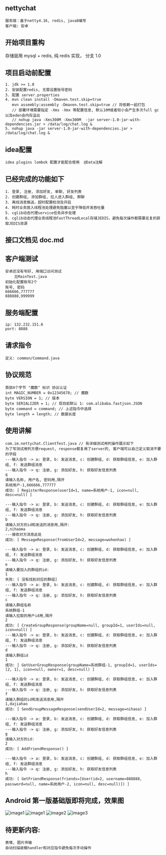 ## nettychat
    服务端：基于netty4.16, redis, java8编写
    客户端: 安卓

## 开始项目重构
存储层用 mysql + redis, 纯 redis 实现， 分支 1.0

## 项目启动前配置
    1. jdk >= 1.8
    2. 安装配置redis, 无需设置账号密码
    3. 配置 server.properties
    4. mvn clean install -Dmaven.test.skip=true
       mvn assembly:assembly -Dmaven.test.skip=true // 将依赖一起打包
       // 部署环境需要指定 -Xms -Xmx 等配置信息, 默认10M或者较小会产生多次full gc以及eden会内存溢出
       // nohup java -Xms300M -Xmx300M  -jar server-1.0-jar-with-dependencies.jar > /data/log/chat.log &
    5. nohup java -jar server-1.0-jar-with-dependencies.jar > /data/log/chat.log &

## idea配置
    idea plugins lombok 配置才能配合使用  @Data注解
    
## 已经完成的功能如下
    1. 登录, 注册, 添加好友, 单聊, 好友列表
    2. 创建群组, 添加群组, 拉人进入群组, 群聊
    3. 离线消息推送，超时配置检测及开启
    4. 耗时业务放入线程池处理避免阻塞以至于降低并发吞吐量
    5. cglib动态代理service任务异步处理
    6. cglib动态代理业务线程池FastThreadLocal存储JEDIS，避免每次操作都需要反复的获取JEDIS资源
    
## 接口文档见 doc.md

## 客户端测试
    安卓还没有写好, 用端口访问测试
        见MainTest.java
    初始化配置账号2个
    账号, 密码
    666666,777777
    888888,999999

## 服务端配置
    ip: 132.232.151.6
    port: 8888
    
## 请求指令
    定义: common/Command.java

## 协议规范
    首部4个字节 "魔数" 标识 协议认证
    int MAGIC_NUMBER = 0x12345678; // 魔数
    byte VERSION = 1; // 版本
    byte SERIALIZER = 1; // 现目前默认 1: com.alibaba.fastjson.JSON
    byte command = command; // 上述指令中选择
    byte length = length; // 数据长度

## 使用讲解
    com.im.nettychat.ClientTest.java // 有详细测试用列操作展示如下
    为了写测试用列方便request, response都复用了server的, 客户端可以自己定义取消不要的字段
    ---输入指令 -> a: 登录, b: 发送消息, c: 创建群组, d: 获取群组信息, e: 加入群组, f: 发送群组消息
    ---输入指令 -> q: 注册, g: 添加好友, h: 获取好友信息列表
    q
    请输入名称, 用户名, 密码用,隔开
    系统用户-1,666666,777777
    成功: [ RegisterResponse(userId=1, name=系统用户-1, icon=null, desc=null) ]

    ---输入指令 -> a: 登录, b: 发送消息, c: 创建群组, d: 获取群组信息, e: 加入群组, f: 发送群组消息
    ---输入指令 -> q: 注册, g: 添加好友, h: 获取好友信息列表
    b
    请输入对方的id和发送的消息用,隔开: 
    2,nihaoma
    ---接收对方消息此处
    成功: [ MessageResponse(fromUserId=2, message=wohenhao) ]

    ---输入指令 -> a: 登录, b: 发送消息, c: 创建群组, d: 获取群组信息, e: 加入群组, f: 发送群组消息
    ---输入指令 -> q: 注册, g: 添加好友, h: 获取好友信息列表
    e
    请输入要加入的群组的id: 
    1
    失败: [ 没有找到对应的群组]
    ---输入指令 -> a: 登录, b: 发送消息, c: 创建群组, d: 获取群组信息, e: 加入群组, f: 发送群组消息
    ---输入指令 -> q: 注册, g: 添加好友, h: 获取好友信息列表
    c
    请输入群组名称
    系统群组-1
    请输入拉取的用户id用,隔开
    2
    成功: [ CreateGroupResponse(groupName=null, groupId=1, userIds=null, icon=null) ]
    ---输入指令 -> a: 登录, b: 发送消息, c: 创建群组, d: 获取群组信息, e: 加入群组, f: 发送群组消息
    ---输入指令 -> q: 注册, g: 添加好友, h: 获取好友信息列表
    d
    请输入群组id
    1
    成功: [ GetUserGroupResponse(groupName=系统群组-1, groupId=1, userIds=[2, 1], icon=null, owner=1, desc=null) ]

    ---输入指令 -> a: 登录, b: 发送消息, c: 创建群组, d: 获取群组信息, e: 加入群组, f: 发送群组消息
    ---输入指令 -> q: 注册, g: 添加好友, h: 获取好友信息列表
    f
    请输入群组的id和发送消息用,隔开
    1,dajiahao
    成功: [ SendGroupMessageResponse(sendUserId=2, message=nihaoa) ]

    ---输入指令 -> a: 登录, b: 发送消息, c: 创建群组, d: 获取群组信息, e: 加入群组, f: 发送群组消息
    ---输入指令 -> q: 注册, g: 添加好友, h: 获取好友信息列表
    g
    请输入对方的id: 
    2
    成功: [ AddFriendResponse() ]

    ---输入指令 -> a: 登录, b: 发送消息, c: 创建群组, d: 获取群组信息, e: 加入群组, f: 发送群组消息
    ---输入指令 -> q: 注册, g: 添加好友, h: 获取好友信息列表
    h
    成功: [ GetFriendResponse(friends=[User(id=2, username=888888, password=null, name=系统用户-2, icon=null, desc=null)]) ]
    
 
## Android 第一版基础版即将完成，效果图
![image1](https://github.com/hejianglong/nettychat/blob/master/AndroidClient/pic/Screenshot_20190109-170721.jpg)
![image1](https://github.com/hejianglong/nettychat/blob/master/AndroidClient/pic/Screenshot_20190103-131011.jpg)
![image2](https://github.com/hejianglong/nettychat/blob/master/AndroidClient/pic/Screenshot_20190103-131013.jpg)
![image3](https://github.com/hejianglong/nettychat/blob/master/AndroidClient/pic/Screenshot_20190103-131020.jpg)


 ## 待更新内容:    
    表情, 图片传输
    自动扫描装载handler和对应指令避免每次手动操作
